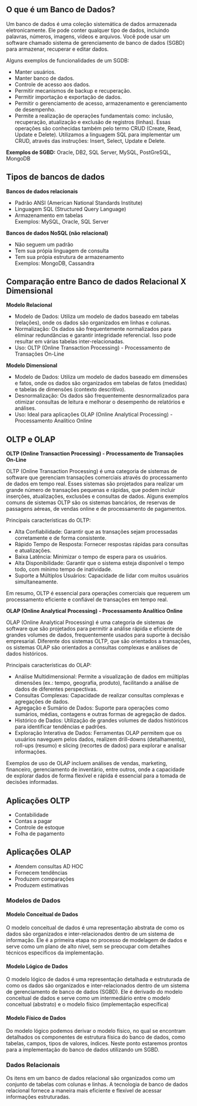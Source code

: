 ## O que é um Banco de Dados?
Um banco de dados é uma coleção sistemática de dados armazenada eletronicamente. Ele pode conter qualquer tipo de dados, incluindo palavras, números, imagens, vídeos e arquivos. Você pode usar um software chamado sistema de gerenciamento de banco de dados (SGBD) para armazenar, recuperar e editar dados.

Alguns exemplos de funcionalidades de um SGDB:
- Manter usuários.
- Manter banco de dados.
- Controle de acesso aos dados.
- Permitir mecanismos de backup e recuperação.
- Permitir importação e exportação de dados.
- Permitir o gerenciamento de acesso, armazenamento e gerenciamento de desempenho.
- Permite a realização de operações fundamentais como: inclusão, recuperação, atualização e exclusão de registros (linhas). Essas operações são conhecidas
também pelo termo CRUD (Create, Read, Update e Delete). Utilizamos a linguagem SQL para implementar um CRUD, através das instruções: Insert, Select, Update e Delete.

**Exemplos de SGBD:**
Oracle, DB2, SQL Server, MySQL, PostGreSQL, MongoDB


## Tipos de bancos de dados

**Bancos de dados relacionais**
- Padrão ANSI (American National Standards Institute)
- Linguagem SQL (Structured Query Language) 
- Armazenamento em tabelas<br>
Exemplos: MySQL, Oracle, SQL Server

**Bancos de dados NoSQL (não relacional)**
- Não seguem um padrão
- Tem sua própia linguagem de consulta
- Tem sua própia estrutura de armazenamento<br>
Exemplos: MongoDB, Cassandra

## Comparação entre Banco de dados Relacional X Dimensional

**Modelo Relacional**
- Modelo de Dados: Utiliza um modelo de dados baseado em tabelas (relações), onde os dados são organizados em linhas e colunas.
- Normalização: Os dados são frequentemente normalizados para eliminar redundâncias e garantir integridade referencial. Isso pode resultar em várias tabelas inter-relacionadas.
- Uso: OLTP (Online Transaction Processing) - Processamento de Transações On-Line

**Modelo Dimensional**
- Modelo de Dados: Utiliza um modelo de dados baseado em dimensões e fatos, onde os dados são organizados em tabelas de fatos (medidas) e tabelas de dimensões (contexto descritivo).
- Desnormalização: Os dados são frequentemente desnormalizados para otimizar consultas de leitura e melhorar o desempenho de relatórios e análises.
- Uso: Ideal para aplicações OLAP (Online Analytical Processing) - Processamento Analítico Online

## OLTP e OLAP

**OLTP (Online Transaction Processing) - Processamento de Transações On-Line**

OLTP (Online Transaction Processing) é uma categoria de sistemas de software que gerenciam transações comerciais através do processamento de dados em tempo real. Esses sistemas são projetados para realizar um grande número de transações pequenas e rápidas, que podem incluir inserções, atualizações, exclusões e consultas de dados. Alguns exemplos comuns de sistemas OLTP são os sistemas bancários, de reservas de passagens aéreas, de vendas online e de processamento de pagamentos.

Principais características do OLTP:
- Alta Confiabilidade: Garantir que as transações sejam processadas corretamente e de forma consistente.
- Rápido Tempo de Resposta: Fornecer respostas rápidas para consultas e atualizações.
- Baixa Latência: Minimizar o tempo de espera para os usuários.
- Alta Disponibilidade: Garantir que o sistema esteja disponível o tempo todo, com mínimo tempo de inatividade.
- Suporte a Múltiplos Usuários: Capacidade de lidar com muitos usuários simultaneamente.
  
Em resumo, OLTP é essencial para operações comerciais que requerem um processamento eficiente e confiável de transações em tempo real.


**OLAP (Online Analytical Processing) - Processamento Analítico Online**

OLAP (Online Analytical Processing) é uma categoria de sistemas de software que são projetados para permitir a análise rápida e eficiente de grandes volumes de dados, frequentemente usados para suporte à decisão empresarial. Diferente dos sistemas OLTP, que são orientados a transações, os sistemas OLAP são orientados a consultas complexas e análises de dados históricos.

Principais características do OLAP:

- Análise Multidimensional: Permite a visualização de dados em múltiplas dimensões (ex.: tempo, geografia, produto), facilitando a análise de dados de diferentes perspectivas.
- Consultas Complexas: Capacidade de realizar consultas complexas e agregações de dados.
- Agregação e Sumário de Dados: Suporte para operações como sumários, médias, contagens e outras formas de agregação de dados.
- Histórico de Dados: Utilização de grandes volumes de dados históricos para identificar tendências e padrões.
- Exploração Interativa de Dados: Ferramentas OLAP permitem que os usuários naveguem pelos dados, realizem drill-downs (detalhamento), roll-ups (resumo) e slicing (recortes de dados) para explorar e analisar informações.
  
Exemplos de uso de OLAP incluem análises de vendas, marketing, financeiro, gerenciamento de inventário, entre outros, onde a capacidade de explorar dados de forma flexível e rápida é essencial para a tomada de decisões informadas.

## Aplicações OLTP
- Contabilidade
- Contas a pagar
- Controle de estoque
- Folha de pagamento

## Aplicações OLAP
- Atendem consultas AD HOC
- Fornecem tendências
- Produzem comparações
- Produzem estimativas

### Modelos de Dados

####  Modelo Conceitual de Dados
O modelo conceitual de dados é uma representação abstrata de como os dados são organizados e inter-relacionados dentro de um sistema de informação. Ele é a primeira etapa no processo de modelagem de dados e serve como um plano de alto nível, sem se preocupar com detalhes técnicos específicos da implementação.

#### Modelo Lógico de Dados
O modelo lógico de dados é uma representação detalhada e estruturada de como os dados são organizados e inter-relacionados dentro de um sistema de gerenciamento de banco de dados (SGBD). Ele é derivado do modelo conceitual de dados e serve como um intermediário entre o modelo conceitual (abstrato) e o modelo físico (implementação específica)

#### Modelo Físico de Dados
Do modelo lógico podemos derivar o modelo físico, no qual se encontram detalhados os componentes de estrutura física do banco de dados, como tabelas, campos, tipos de valores, índices. Neste ponto estaremos prontos para a implementação do banco de dados utilizando um SGBD.

### Dados Relacionais
Os itens em um banco de dados relacional são organizados como um conjunto de tabelas com colunas e linhas. A tecnologia de banco de dados relacional fornece a maneira mais eficiente e flexível de acessar informações estruturadas.